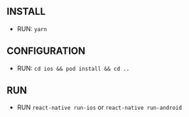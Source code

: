 <!-- @format -->

## INSTALL

- RUN: `yarn`

## CONFIGURATION

- RUN: `cd ios && pod install && cd ..`

## RUN

- RUN `react-native run-ios` or `react-native run-android`
